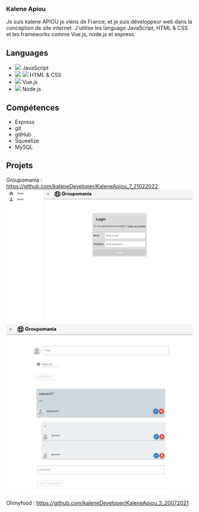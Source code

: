 ### Kalene Apiou

Je suis kalene APIOU je viens de France, et je suis développeur web dans la conception de site internet. J'utilise les language JavaScript, HTML & CSS et les frameworks comme Vue.js, node.js et express.

## Languages
* <img src="https://img.icons8.com/color/48/000000/javascript--v1.png"/> JavaScript
* <img src="https://img.icons8.com/color/48/000000/html-5--v1.png"/> <img src="https://img.icons8.com/color/48/000000/css3.png"/>  HTML & CSS
* <img src="https://img.icons8.com/color/48/000000/vue-js.png"/> Vue.js
* <img src="https://img.icons8.com/fluency/48/000000/node-js.png"/> Node.js
## Compétences

* Express
* git
* gitHub
* Squeelize
* MySQL

## Projets 
Groupomania :
https://github.com/kaleneDeveloper/KaleneApiou_7_21022022
<img src="https://github.com/kaleneDeveloper/kaleneDeveloper/blob/master/login_(P7).png" width="512" >
<img src="https://github.com/kaleneDeveloper/kaleneDeveloper/blob/master/posts_(P7).png" width="512" >

Ohmyfood :
https://github.com/kaleneDeveloper/KaleneApiou_3_20072021
